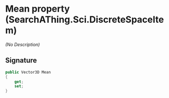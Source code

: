 # Mean property (SearchAThing.Sci.DiscreteSpaceItem<T>)
_(No Description)_

## Signature
```csharp
public Vector3D Mean
{
    get;
    set;
}
```
